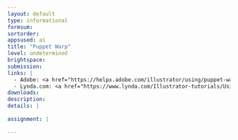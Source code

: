 ```yaml
---
layout: default
type: informational
formsum:
sortorder:
appsused: ai
title: "Puppet Warp"
level: undetermined
brightspace:
submission:
links: |
  - Adobe: <a href="https://helpx.adobe.com/illustrator/using/puppet-warp.html">Puppet Warp</a>
  - Lynda.com: <a href="https://www.lynda.com/Illustrator-tutorials/Using-stylistic-sets/630604/670055-4.html">Puppet Warp Tool</a>
downloads: 
description: 
details: |
  
assignment: |
  
---
```

